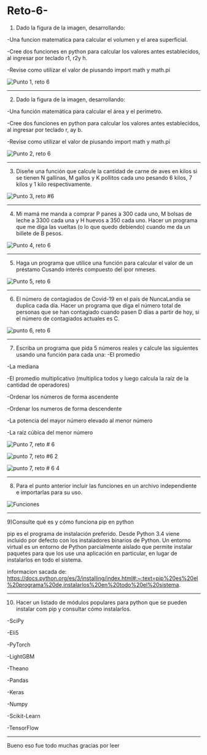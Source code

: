 # Reto-6-

1) Dado la figura de la imagen, desarrollando:

-Una funcion matematica para calcular el volumen y el area superficial.

-Cree dos funciones en python para calcular los valores antes establecidos, al ingresar por teclado r1, r2y h.

-Revise como utilizar el valor de piusando import math y math.pi

![Punto 1, reto 6](https://user-images.githubusercontent.com/124641609/227326121-cc970f3c-ac2e-4494-a1b1-baf2eb6f8283.JPG)

---

2) Dado la figura de la imagen, desarrollando:

-Una función matemática para calcular el área y el perímetro.

-Cree dos funciones en python para calcular los valores antes establecidos, al ingresar por teclado r, ay b.

-Revise como utilizar el valor de piusando import math y math.pi

![Punto 2, reto 6](https://user-images.githubusercontent.com/124641609/227335131-d5c69ca1-79b4-4571-84e3-fae5572d7a7c.JPG)


---

3) Diseñe una función que calcule la cantidad de carne de aves en kilos si se tienen N gallinas, M gallos y K pollitos cada uno pesando 6 kilos, 7 kilos y 1 kilo respectivamente.


![Punto 3, reto #6](https://user-images.githubusercontent.com/124641609/227364472-c006a0cf-d659-4f5f-a242-1fd3d23619be.JPG)

---


4) Mi mamá me manda a comprar P panes a 300 cada uno, M bolsas de leche a 3300 cada una y H huevos a 350 cada uno. Hacer un programa que me diga las vueltas (o lo que quedo debiendo) cuando me da un billete de B pesos.

![Punto 4, reto 6](https://user-images.githubusercontent.com/124641609/227369047-09ce5ae4-74d8-481a-9dc3-b85ee3185237.JPG)

---

5) Haga un programa que utilice una función para calcular el valor de un préstamo Cusando interés compuesto del ipor nmeses.


![Punto 5, reto 6](https://user-images.githubusercontent.com/124641609/227372561-5a04a846-5abf-4d02-9bdb-5740745f15c5.JPG)

---

6)  El número de contagiados de Covid-19 en el país de NuncaLandia se duplica cada día. Hacer un programa que diga el número total de personas que se han contagiado cuando pasen D días a partir de hoy, si el número de contagiados actuales es C.

![punto 6, reto 6](https://user-images.githubusercontent.com/124641609/227378058-6aa390d0-e66f-4a1c-8596-6f9684ddae82.JPG)

---

7) Escriba un programa que pida 5 números reales y calcule las siguientes usando una función para cada una:
-El promedio

-La mediana

-El promedio multiplicativo (multiplica todos y luego calcula la raíz de la cantidad de operadores)

-Ordenar los números de forma ascendente

-Ordenar los numeros de forma descendente

-La potencia del mayor número elevado al menor número

-La raíz cúbica del menor número


![Punto 7, reto # 6](https://user-images.githubusercontent.com/124641609/227392456-941fcd9a-6ade-4feb-b043-904e47c9bc00.JPG)


![punto 7, reto #6 2](https://user-images.githubusercontent.com/124641609/227392557-a22288f9-ae58-4384-b364-7923e45cf8f4.JPG)


![punto 7, reto # 6 4](https://user-images.githubusercontent.com/124641609/227392714-df76702a-8d06-400a-a9d8-9a4f7fd54561.JPG)

---

8) Para el punto anterior incluir las funciones en un archivo independiente e importarlas para su uso.


![Funciones](https://user-images.githubusercontent.com/124641609/227395849-898a5262-005a-4100-a0ca-52cdfecfb0cf.JPG)

---


9)Consulte qué es y cómo funciona pip en python

pip es el programa de instalación preferido. Desde Python 3.4 viene incluido por defecto con los instaladores binarios de Python. Un entorno virtual es un entorno de Python parcialmente aislado que permite instalar paquetes para que los use una aplicación en particular, en lugar de instalarlos en todo el sistema.

informacion sacada de: https://docs.python.org/es/3/installing/index.html#:~:text=pip%20es%20el%20programa%20de,instalarlos%20en%20todo%20el%20sistema.

---


10) Hacer un listado de módulos populares para python que se pueden instalar com pip y consultar cómo instalarlos.

-SciPy

-Eli5

-PyTorch

-LightGBM

-Theano

-Pandas

-Keras

-Numpy

-Scikit-Learn

-TensorFlow


---

Bueno eso fue todo muchas gracias por leer
